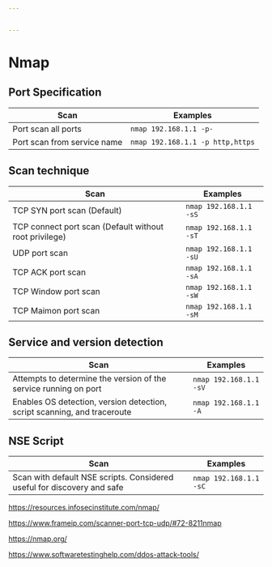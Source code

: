 ```yaml
---


---
```


<h1 id="nmap">Nmap</h1>
<h2 id="port-specification">Port Specification</h2>

<table>
<thead>
<tr>
<th>Scan</th>
<th>Examples</th>
</tr>
</thead>
<tbody>
<tr>
<td>Port scan all ports</td>
<td><code>nmap 192.168.1.1 -p-</code></td>
</tr>
<tr>
<td>Port scan from service name</td>
<td><code>nmap 192.168.1.1 -p http,https</code></td>
</tr>
</tbody>
</table><h2 id="scan-technique">Scan technique</h2>

<table>
<thead>
<tr>
<th>Scan</th>
<th>Examples</th>
</tr>
</thead>
<tbody>
<tr>
<td>TCP SYN port scan (Default)</td>
<td><code>nmap 192.168.1.1 -sS</code></td>
</tr>
<tr>
<td>TCP connect port scan (Default without root privilege)</td>
<td><code>nmap 192.168.1.1 -sT</code></td>
</tr>
<tr>
<td>UDP port scan</td>
<td><code>nmap 192.168.1.1 -sU</code></td>
</tr>
<tr>
<td>TCP ACK port scan</td>
<td><code>nmap 192.168.1.1 -sA</code></td>
</tr>
<tr>
<td>TCP Window port scan</td>
<td><code>nmap 192.168.1.1 -sW</code></td>
</tr>
<tr>
<td>TCP Maimon port scan</td>
<td><code>nmap 192.168.1.1 -sM</code></td>
</tr>
</tbody>
</table><h2 id="service-and-version-detection">Service and version detection</h2>

<table>
<thead>
<tr>
<th>Scan</th>
<th>Examples</th>
</tr>
</thead>
<tbody>
<tr>
<td>Attempts to determine the version of the service running on port</td>
<td><code>nmap 192.168.1.1 -sV</code></td>
</tr>
<tr>
<td>Enables OS detection, version detection, script scanning, and traceroute</td>
<td><code>nmap 192.168.1.1 -A</code></td>
</tr>
</tbody>
</table><h2 id="nse-script">NSE Script</h2>

<table>
<thead>
<tr>
<th>Scan</th>
<th>Examples</th>
</tr>
</thead>
<tbody>
<tr>
<td>Scan with default NSE scripts. Considered useful for discovery and safe</td>
<td><code>nmap 192.168.1.1 -sC</code></td>
</tr>
</tbody>
</table><p><a href="https://resources.infosecinstitute.com/nmap/">https://resources.infosecinstitute.com/nmap/</a></p>
<p><a href="https://www.frameip.com/scanner-port-tcp-udp/#72-8211nmap">https://www.frameip.com/scanner-port-tcp-udp/#72-8211nmap</a></p>
<p><a href="https://nmap.org/">https://nmap.org/</a></p>
<p><a href="https://www.softwaretestinghelp.com/ddos-attack-tools/">https://www.softwaretestinghelp.com/ddos-attack-tools/</a></p>


